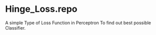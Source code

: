 # Hinge_Loss.repo
A simple Type of Loss Function in Perceptron To find out best possible Classifier.
